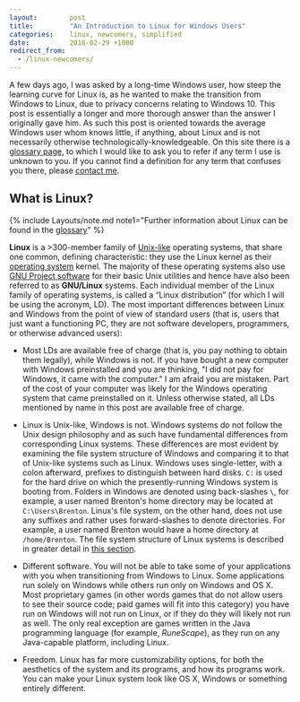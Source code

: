 ```yaml
---
layout:        post
title:         "An Introduction to Linux for Windows Users"
categories:    linux, newcomers, simplified
date:          2016-02-29 +1000
redirect_from:
  - /linux-newcomers/
---
```


A few days ago, I was asked by a long-time Windows user, how steep the learning curve for Linux is, as he wanted to make the transition from Windows to Linux, due to privacy concerns relating to Windows 10. This post is essentially a longer and more thorough answer than the answer I originally gave him. As such this post is oriented towards the average Windows user whom knows little, if anything, about Linux and is not necessarily otherwise technologically-knowledgeable. On this site there is a [glossary page](/glossary/), to which I would like to ask you to refer if any term I use is unknown to you. If you cannot find a definition for any term that confuses you there, please [contact me](/contributing/).

## What is Linux?
{% include Layouts/note.md note1="Further information about Linux can be found in the [glossary](/glossary/#linux)" %}

**Linux** is a &gt;300-member family of [Unix-like](/glossary/#unix-like) operating systems, that share one common, defining characteristic: they use the Linux kernel as their [operating system](/glossary/#operating-system) kernel. The majority of these operating systems also use [GNU Project software](/glossary/#gnu) for their basic Unix utilities and hence have also been referred to as **GNU/Linux** systems. Each individual member of the Linux family of operating systems, is called a &ldquo;Linux distribution&rdquo; (for which I will be using the acronym, LD). The most important differences between Linux and Windows from the point of view of standard users (that is, users that just want a functioning PC, they are not software developers, programmers, or otherwise advanced users):

* Most LDs are available free of charge (that is, you pay nothing to obtain them legally), while Windows is not. If you have bought a new computer with Windows preinstalled and you are thinking, "I did not pay for Windows, it came with the computer." I am afraid you are mistaken. Part of the cost of your computer was likely for the Windows operating system that came preinstalled on it. Unless otherwise stated, all LDs mentioned by name in this post are available free of charge.

* Linux is Unix-like, Windows is not. Windows systems do not follow the Unix design philosophy and as such have fundamental differences from corresponding Linux systems. These differences are most evident by examining the file system structure of Windows and comparing it to that of Unix-like systems such as Linux. Windows uses single-letter, with a colon afterward, prefixes to distinguish between hard disks. `C:` is used for the hard drive on which the presently-running Windows system is booting from. Folders in Windows are denoted using back-slashes `\`, for example, a user named Brenton's home directory may be located at `C:\Users\Brenton`. Linux's file system, on the other hand, does not use any suffixes and rather uses forward-slashes to denote directories. For example, a user named Brenton would have a home directory at `/home/Brenton`. The file system structure of Linux systems is described in greater detail in [this section](#file-system).

* Different software. You will not be able to take some of your applications with you when transitioning from Windows to Linux. Some applications run solely on Windows while others run only on Windows and OS X. Most proprietary games (in other words games that do not allow users to see their source code; paid games will fit into this category) you have run on Windows will not run on Linux, or if they do they will likely not run as well. The only real exception are games written in the Java programming language (for example, *RuneScape*), as they run on any Java-capable platform, including Linux.

* Freedom. Linux has far more customizability options, for both the aesthetics of the system and its programs, and how its programs work. You can make your Linux system look like OS X, Windows or something entirely different. 
